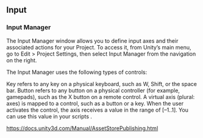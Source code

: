 ## Input

### Input Manager
The Input Manager window allows you to define input axes and their associated actions for your Project. To access it, from Unity’s main menu, go to Edit > Project Settings, then select Input Manager from the navigation on the right.

The Input Manager uses the following types of controls:

Key refers to any key on a physical keyboard, such as W, Shift, or the space bar.
Button refers to any button on a physical controller (for example, gamepads), such as the X button on a remote control.
A virtual axis (plural: axes) is mapped to a control, such as a button or a key. When the user activates the control, the axis receives a value in the range of [–1..1]. You can use this value in your scripts
.

https://docs.unity3d.com/Manual/AssetStorePublishing.html
